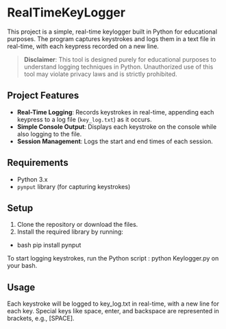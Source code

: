 # RealTimeKeyLogger

This project is a simple, real-time keylogger built in Python for educational purposes. The program captures keystrokes and logs them in a text file in real-time, with each keypress recorded on a new line.

> **Disclaimer**: This tool is designed purely for educational purposes to understand logging techniques in Python. Unauthorized use of this tool may violate privacy laws and is strictly prohibited.

## Project Features

- **Real-Time Logging**: Records keystrokes in real-time, appending each keypress to a log file (`key_log.txt`) as it occurs.
- **Simple Console Output**: Displays each keystroke on the console while also logging to the file.
- **Session Management**: Logs the start and end times of each session.

## Requirements

- Python 3.x
- `pynput` library (for capturing keystrokes)

## Setup

1. Clone the repository or download the files.
2. Install the required library by running:
- bash
   pip install pynput


To start logging keystrokes, run the Python script : python Keylogger.py on your bash.


## Usage

Each keystroke will be logged to key_log.txt in real-time, with a new line for each key. Special keys like space, enter, and backspace are represented in brackets, e.g., 
[SPACE].
